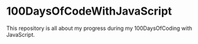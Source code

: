 # 100DaysOfCodeWithJavaScript
This repository is all about my progress during my 100DaysOfCoding with JavaScript.
